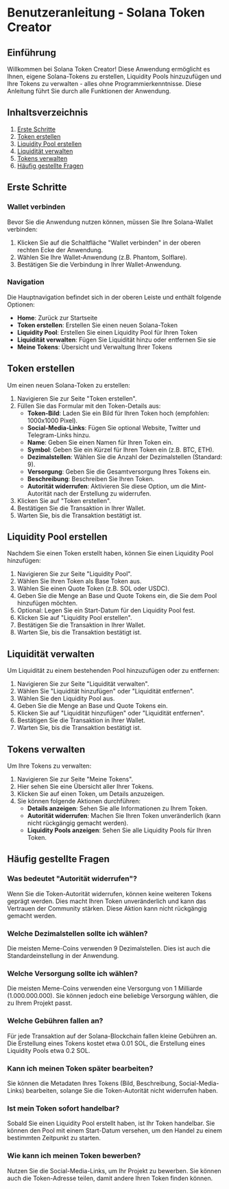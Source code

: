 # Benutzeranleitung - Solana Token Creator

## Einführung

Willkommen bei Solana Token Creator! Diese Anwendung ermöglicht es Ihnen, eigene Solana-Tokens zu erstellen, Liquidity Pools hinzuzufügen und Ihre Tokens zu verwalten - alles ohne Programmierkenntnisse. Diese Anleitung führt Sie durch alle Funktionen der Anwendung.

## Inhaltsverzeichnis

1. [Erste Schritte](#erste-schritte)
2. [Token erstellen](#token-erstellen)
3. [Liquidity Pool erstellen](#liquidity-pool-erstellen)
4. [Liquidität verwalten](#liquidität-verwalten)
5. [Tokens verwalten](#tokens-verwalten)
6. [Häufig gestellte Fragen](#häufig-gestellte-fragen)

## Erste Schritte

### Wallet verbinden

Bevor Sie die Anwendung nutzen können, müssen Sie Ihre Solana-Wallet verbinden:

1. Klicken Sie auf die Schaltfläche "Wallet verbinden" in der oberen rechten Ecke der Anwendung.
2. Wählen Sie Ihre Wallet-Anwendung (z.B. Phantom, Solflare).
3. Bestätigen Sie die Verbindung in Ihrer Wallet-Anwendung.

### Navigation

Die Hauptnavigation befindet sich in der oberen Leiste und enthält folgende Optionen:
- **Home**: Zurück zur Startseite
- **Token erstellen**: Erstellen Sie einen neuen Solana-Token
- **Liquidity Pool**: Erstellen Sie einen Liquidity Pool für Ihren Token
- **Liquidität verwalten**: Fügen Sie Liquidität hinzu oder entfernen Sie sie
- **Meine Tokens**: Übersicht und Verwaltung Ihrer Tokens

## Token erstellen

Um einen neuen Solana-Token zu erstellen:

1. Navigieren Sie zur Seite "Token erstellen".
2. Füllen Sie das Formular mit den Token-Details aus:
   - **Token-Bild**: Laden Sie ein Bild für Ihren Token hoch (empfohlen: 1000x1000 Pixel).
   - **Social-Media-Links**: Fügen Sie optional Website, Twitter und Telegram-Links hinzu.
   - **Name**: Geben Sie einen Namen für Ihren Token ein.
   - **Symbol**: Geben Sie ein Kürzel für Ihren Token ein (z.B. BTC, ETH).
   - **Dezimalstellen**: Wählen Sie die Anzahl der Dezimalstellen (Standard: 9).
   - **Versorgung**: Geben Sie die Gesamtversorgung Ihres Tokens ein.
   - **Beschreibung**: Beschreiben Sie Ihren Token.
   - **Autorität widerrufen**: Aktivieren Sie diese Option, um die Mint-Autorität nach der Erstellung zu widerrufen.
3. Klicken Sie auf "Token erstellen".
4. Bestätigen Sie die Transaktion in Ihrer Wallet.
5. Warten Sie, bis die Transaktion bestätigt ist.

## Liquidity Pool erstellen

Nachdem Sie einen Token erstellt haben, können Sie einen Liquidity Pool hinzufügen:

1. Navigieren Sie zur Seite "Liquidity Pool".
2. Wählen Sie Ihren Token als Base Token aus.
3. Wählen Sie einen Quote Token (z.B. SOL oder USDC).
4. Geben Sie die Menge an Base und Quote Tokens ein, die Sie dem Pool hinzufügen möchten.
5. Optional: Legen Sie ein Start-Datum für den Liquidity Pool fest.
6. Klicken Sie auf "Liquidity Pool erstellen".
7. Bestätigen Sie die Transaktion in Ihrer Wallet.
8. Warten Sie, bis die Transaktion bestätigt ist.

## Liquidität verwalten

Um Liquidität zu einem bestehenden Pool hinzuzufügen oder zu entfernen:

1. Navigieren Sie zur Seite "Liquidität verwalten".
2. Wählen Sie "Liquidität hinzufügen" oder "Liquidität entfernen".
3. Wählen Sie den Liquidity Pool aus.
4. Geben Sie die Menge an Base und Quote Tokens ein.
5. Klicken Sie auf "Liquidität hinzufügen" oder "Liquidität entfernen".
6. Bestätigen Sie die Transaktion in Ihrer Wallet.
7. Warten Sie, bis die Transaktion bestätigt ist.

## Tokens verwalten

Um Ihre Tokens zu verwalten:

1. Navigieren Sie zur Seite "Meine Tokens".
2. Hier sehen Sie eine Übersicht aller Ihrer Tokens.
3. Klicken Sie auf einen Token, um Details anzuzeigen.
4. Sie können folgende Aktionen durchführen:
   - **Details anzeigen**: Sehen Sie alle Informationen zu Ihrem Token.
   - **Autorität widerrufen**: Machen Sie Ihren Token unveränderlich (kann nicht rückgängig gemacht werden).
   - **Liquidity Pools anzeigen**: Sehen Sie alle Liquidity Pools für Ihren Token.

## Häufig gestellte Fragen

### Was bedeutet "Autorität widerrufen"?
Wenn Sie die Token-Autorität widerrufen, können keine weiteren Tokens geprägt werden. Dies macht Ihren Token unveränderlich und kann das Vertrauen der Community stärken. Diese Aktion kann nicht rückgängig gemacht werden.

### Welche Dezimalstellen sollte ich wählen?
Die meisten Meme-Coins verwenden 9 Dezimalstellen. Dies ist auch die Standardeinstellung in der Anwendung.

### Welche Versorgung sollte ich wählen?
Die meisten Meme-Coins verwenden eine Versorgung von 1 Milliarde (1.000.000.000). Sie können jedoch eine beliebige Versorgung wählen, die zu Ihrem Projekt passt.

### Welche Gebühren fallen an?
Für jede Transaktion auf der Solana-Blockchain fallen kleine Gebühren an. Die Erstellung eines Tokens kostet etwa 0.01 SOL, die Erstellung eines Liquidity Pools etwa 0.2 SOL.

### Kann ich meinen Token später bearbeiten?
Sie können die Metadaten Ihres Tokens (Bild, Beschreibung, Social-Media-Links) bearbeiten, solange Sie die Token-Autorität nicht widerrufen haben.

### Ist mein Token sofort handelbar?
Sobald Sie einen Liquidity Pool erstellt haben, ist Ihr Token handelbar. Sie können den Pool mit einem Start-Datum versehen, um den Handel zu einem bestimmten Zeitpunkt zu starten.

### Wie kann ich meinen Token bewerben?
Nutzen Sie die Social-Media-Links, um Ihr Projekt zu bewerben. Sie können auch die Token-Adresse teilen, damit andere Ihren Token finden können.
